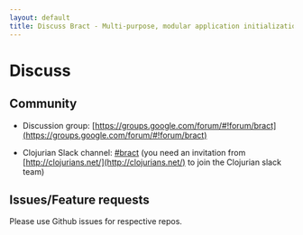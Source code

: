 ```yaml
---
layout: default
title: Discuss Bract - Multi-purpose, modular application initialization framework for Clojure
---
```


# Discuss

## Community

* Discussion group: [https://groups.google.com/forum/#!forum/bract](https://groups.google.com/forum/#!forum/bract)

* Clojurian Slack channel: [#bract](https://clojurians.slack.com/messages/C5YACPD9P) (you need an invitation from [http://clojurians.net/](http://clojurians.net/) to join the Clojurian slack team)


## Issues/Feature requests

Please use Github issues for respective repos.
